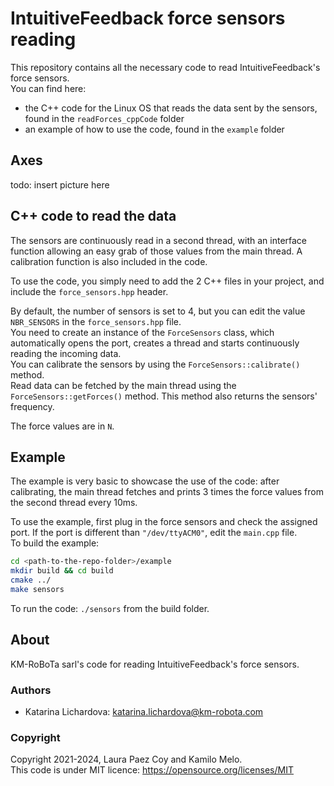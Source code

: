 # IntuitiveFeedback force sensors reading
This repository contains all the necessary code to read IntuitiveFeedback's force sensors. <br /> 
You can find here:
- the C++ code for the Linux OS that reads the data sent by the sensors, found in the ```readForces_cppCode``` folder
- an example of how to use the code, found in the ```example``` folder

## Axes
todo: insert picture here

## C++ code to read the data
The sensors are continuously read in a second thread, with an interface function allowing an easy grab of those values from the main thread. A calibration function is also included in the code. <br /> 

To use the code, you simply need to add the 2 C++ files in your project, and include the ```force_sensors.hpp``` header. 

By default, the number of sensors is set to 4, but you can edit the value ```NBR_SENSORS``` in the ```force_sensors.hpp``` file. <br /> 
You need to create an instance of the ```ForceSensors``` class, which automatically opens the port, creates a thread and starts continuously reading the incoming data. <br /> 
You can calibrate the sensors by using the ```ForceSensors::calibrate()``` method. <br /> 
Read data can be fetched by the main thread using the ```ForceSensors::getForces()``` method. This method also returns the sensors' frequency.

The force values are in ```N```.

## Example
The example is very basic to showcase the use of the code: after calibrating, the main thread fetches and prints 3 times the force values from the second thread every 10ms. 

To use the example, first plug in the force sensors and check the assigned port. If the port is different than ```"/dev/ttyACM0"```, edit the ```main.cpp``` file. <br /> 
To build the example: 
```bash
cd <path-to-the-repo-folder>/example
mkdir build && cd build 
cmake ../
make sensors
```
To run the code: ```./sensors``` from the build folder.

## About
KM-RoBoTa sarl's code for reading IntuitiveFeedback's force sensors.

### Authors
- Katarina Lichardova: katarina.lichardova@km-robota.com

### Copyright
Copyright 2021-2024, Laura Paez Coy and Kamilo Melo. <br /> 
This code is under MIT licence: https://opensource.org/licenses/MIT